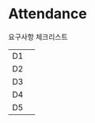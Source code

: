 # Attendance

요구사항 체크리스트

|  |  |
|----|----|
| D1 |   |
| D2 |   |
| D3 |   |
| D4 |   |
| D5 |   |
